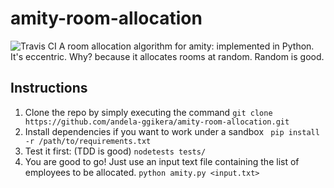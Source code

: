# amity-room-allocation
![Travis CI](https://travis-ci.org/andela-ggikera/amity-room-allocation.svg?branch=master)
A room allocation algorithm for amity: implemented in Python.
It's eccentric. Why? because it allocates rooms at random. Random is good.

## Instructions
1. Clone the repo by simply executing the command
`` git clone https://github.com/andela-ggikera/amity-room-allocation.git ``
2. Install dependencies if you want to work under a sandbox
	`` pip install -r /path/to/requirements.txt``
3. Test it first: (TDD is good) `` nodetests tests/ ``
4. You are good to go! Just use an input text file containing the list of employees to be allocated.
	`` python amity.py <input.txt> ``


